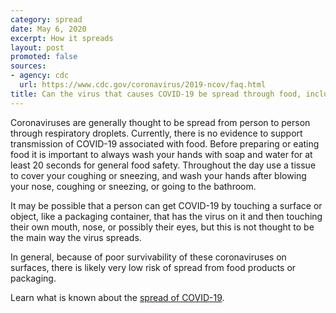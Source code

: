 ```yaml
---
category: spread
date: May 6, 2020
excerpt: How it spreads
layout: post
promoted: false
sources:
- agency: cdc
  url: https://www.cdc.gov/coronavirus/2019-ncov/faq.html
title: Can the virus that causes COVID-19 be spread through food, including restaurant take out, refrigerated or frozen packaged food?
---
```


Coronaviruses are generally thought to be spread from person to person through respiratory droplets. Currently, there is no evidence to support transmission of COVID-19 associated with food. Before preparing or eating food it is important to always wash your hands with soap and water for at least 20 seconds for general food safety. Throughout the day use a tissue to cover your coughing or sneezing, and wash your hands after blowing your nose, coughing or sneezing, or going to the bathroom.

It may be possible that a person can get COVID-19 by touching a surface or object, like a packaging container, that has the virus on it and then touching their own mouth, nose, or possibly their eyes, but this is not thought to be the main way the virus spreads.

In general, because of poor survivability of these coronaviruses on surfaces, there is likely very low risk of spread from food products or packaging.

Learn what is known about the [spread of COVID-19](https://www.cdc.gov/coronavirus/2019-ncov/prepare/transmission.html).